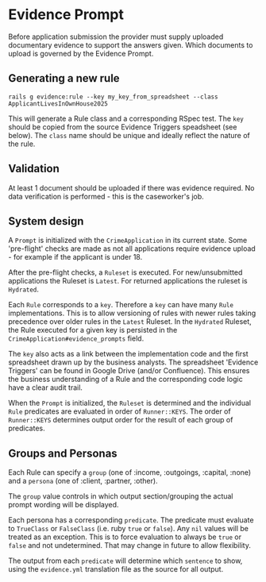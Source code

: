 # Evidence Prompt

Before application submission the provider must supply uploaded documentary evidence to support the answers given. Which documents to upload is governed by the Evidence Prompt.

## Generating a new rule
```
rails g evidence:rule --key my_key_from_spreadsheet --class ApplicantLivesInOwnHouse2025
```

This will generate a Rule class and a corresponding RSpec test. The `key` should be copied from the source Evidence Triggers speadsheet (see below). The `class` name should be unique and ideally reflect the nature of the rule.


## Validation
At least 1 document should be uploaded if there was evidence required. No data verification is performed - this is the caseworker's job.

## System design

A `Prompt` is initialized with the `CrimeApplication` in its current state. Some 'pre-flight' checks are made as not all applications require evidence upload - for example if the applicant is under 18.

After the pre-flight checks, a `Ruleset` is executed. For new/unsubmitted applications the Ruleset is `Latest`. For returned applications the ruleset is `Hydrated`.

Each `Rule` corresponds to a `key`. Therefore a `key` can have many `Rule` implementations. This is to allow versioning of rules with newer rules taking precedence over older rules in the `Latest` Ruleset. In the `Hydrated` Ruleset, the Rule executed for a given key is persisted in the `CrimeApplication#evidence_prompts` field.

The `key` also acts as a link between the implementation code and the first spreadsheet drawn up by the business analysts. The spreadsheet 'Evidence Triggers' can be found in Google Drive (and/or Confluence). This ensures the business understanding of a Rule and the corresponding code logic have a clear audit trail.

When the `Prompt` is initialized, the `Ruleset` is determined and the individual `Rule` predicates are evaluated in order of `Runner::KEYS`. The order of `Runner::KEYS` determines output order for the result of each group of predicates.

## Groups and Personas

Each Rule can specify a `group` (one of :income, :outgoings, :capital, :none) and a `persona` (one of :client, :partner, :other).

The `group` value controls in which output section/grouping the actual prompt wording will be displayed.

Each persona has a corresponding `predicate`. The predicate must evaluate to `TrueClass` or `FalseClass` (i.e. ruby `true` or `false`). Any `nil` values will be treated as an exception. This is to force evaluation to always be `true` or `false` and not undetermined. That may change in future to allow flexibility.

The output from each `predicate` will determine which `sentence` to show, using the `evidence.yml` translation file as the source for all output.
